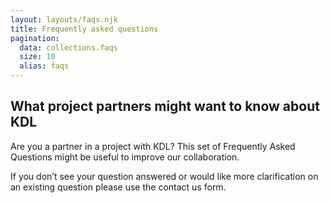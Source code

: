 ```yaml
---
layout: layouts/faqs.njk
title: Frequently asked questions
pagination:
  data: collections.faqs
  size: 10
  alias: faqs
---
```


## What project partners might want to know about KDL

Are you a partner in a project with KDL? This set of Frequently Asked Questions might
be useful to improve our collaboration.

If you don’t see your question answered or would like more clarification on an existing
question please use the contact us form.
